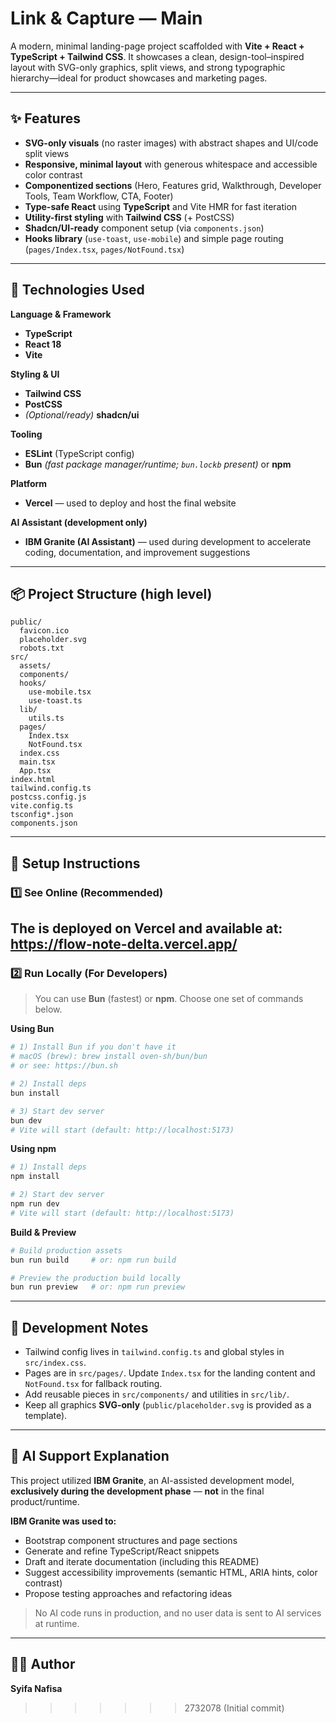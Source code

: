 # Link & Capture — Main

A modern, minimal landing-page project scaffolded with **Vite + React + TypeScript + Tailwind CSS**.
It showcases a clean, design-tool–inspired layout with SVG-only graphics, split views, and strong typographic hierarchy—ideal for product showcases and marketing pages.

---

## ✨ Features

* **SVG-only visuals** (no raster images) with abstract shapes and UI/code split views
* **Responsive, minimal layout** with generous whitespace and accessible color contrast
* **Componentized sections** (Hero, Features grid, Walkthrough, Developer Tools, Team Workflow, CTA, Footer)
* **Type-safe React** using **TypeScript** and Vite HMR for fast iteration
* **Utility-first styling** with **Tailwind CSS** (+ PostCSS)
* **Shadcn/UI-ready** component setup (via `components.json`)
* **Hooks library** (`use-toast`, `use-mobile`) and simple page routing (`pages/Index.tsx`, `pages/NotFound.tsx`)

---

## 🧰 Technologies Used

**Language & Framework**

* **TypeScript**
* **React 18**
* **Vite**

**Styling & UI**

* **Tailwind CSS**
* **PostCSS**
* *(Optional/ready)* **shadcn/ui**

**Tooling**

* **ESLint** (TypeScript config)
* **Bun** *(fast package manager/runtime; `bun.lockb` present)* or **npm**

**Platform**

* **Vercel** — used to deploy and host the final website

**AI Assistant (development only)**

* **IBM Granite (AI Assistant)** — used during development to accelerate coding, documentation, and improvement suggestions

---

## 📦 Project Structure (high level)

```
public/
  favicon.ico
  placeholder.svg
  robots.txt
src/
  assets/
  components/
  hooks/
    use-mobile.tsx
    use-toast.ts
  lib/
    utils.ts
  pages/
    Index.tsx
    NotFound.tsx
  index.css
  main.tsx
  App.tsx
index.html
tailwind.config.ts
postcss.config.js
vite.config.ts
tsconfig*.json
components.json
```

---

## 🚀 Setup Instructions

### 1️⃣ See Online (Recommended)

The is deployed on Vercel and available at:
https://flow-note-delta.vercel.app/
---

### 2️⃣ Run Locally (For Developers)

> You can use **Bun** (fastest) or **npm**. Choose one set of commands below.

**Using Bun**

```bash
# 1) Install Bun if you don't have it
# macOS (brew): brew install oven-sh/bun/bun
# or see: https://bun.sh

# 2) Install deps
bun install

# 3) Start dev server
bun dev
# Vite will start (default: http://localhost:5173)
```

**Using npm**

```bash
# 1) Install deps
npm install

# 2) Start dev server
npm run dev
# Vite will start (default: http://localhost:5173)
```

**Build & Preview**

```bash
# Build production assets
bun run build     # or: npm run build

# Preview the production build locally
bun run preview   # or: npm run preview
```

---

## 🧪 Development Notes

* Tailwind config lives in `tailwind.config.ts` and global styles in `src/index.css`.
* Pages are in `src/pages/`. Update `Index.tsx` for the landing content and `NotFound.tsx` for fallback routing.
* Add reusable pieces in `src/components/` and utilities in `src/lib/`.
* Keep all graphics **SVG-only** (`public/placeholder.svg` is provided as a template).

---

## 🤖 AI Support Explanation

This project utilized **IBM Granite**, an AI-assisted development model, **exclusively during the development phase** — **not** in the final product/runtime.

**IBM Granite was used to:**

* Bootstrap component structures and page sections
* Generate and refine TypeScript/React snippets
* Draft and iterate documentation (including this README)
* Suggest accessibility improvements (semantic HTML, ARIA hints, color contrast)
* Propose testing approaches and refactoring ideas

> No AI code runs in production, and no user data is sent to AI services at runtime.


---

## 👩‍💻 Author
**Syifa Nafisa**

>>>>>>> 2732078 (Initial commit)

